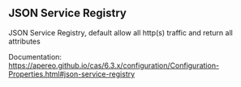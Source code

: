 ## JSON Service Registry

JSON Service Registry, default allow all http(s) traffic and return all attributes

Documentation: https://apereo.github.io/cas/6.3.x/configuration/Configuration-Properties.html#json-service-registry